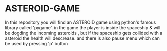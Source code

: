 # ASTEROID-GAME
In this repository you will find an ASTEROID game using python's famous library called 'pygame'. 
in the game the player is inside the spaceship  & will be dogding the incoming asteroids , but if the spaceship gets collided with a asteroid the health will descrease.
and there is also pause menu which can be used by pressing 'p' button
